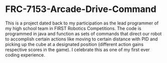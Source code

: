 # FRC-7153-Arcade-Drive-Command

This is a project dated back to my participation as the lead programmer of my high school team in FIRST Robotics Competitions. 
The code is programmed in java and function as sets of commands that direct our robot to accomplish certain actions like moving to certain distance with PID and picking up the cube at a designated position (different action gains respective scores in the game).
I celebrate this as one of my first ever coding experience.
